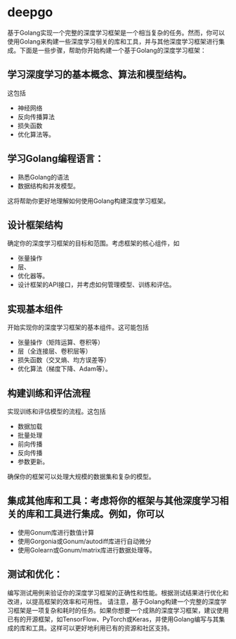 # deepgo
基于Golang实现一个完整的深度学习框架是一个相当复杂的任务。然而，你可以使用Golang来构建一些深度学习相关的库和工具，并与其他深度学习框架进行集成。下面是一些步骤，帮助你开始构建一个基于Golang的深度学习框架：

 
## 学习深度学习的基本概念、算法和模型结构。 
这包括
+ 神经网络
+ 反向传播算法
+ 损失函数
+ 优化算法等。

## 学习Golang编程语言：
+ 熟悉Golang的语法
+ 数据结构和并发模型。

这将帮助你更好地理解如何使用Golang构建深度学习框架。

## 设计框架结构
确定你的深度学习框架的目标和范围。考虑框架的核心组件，如
+ 张量操作
+ 层、
+ 优化器等。
+ 设计框架的API接口，并考虑如何管理模型、训练和评估。

## 实现基本组件
开始实现你的深度学习框架的基本组件。这可能包括
+ 张量操作（矩阵运算、卷积等）
+ 层（全连接层、卷积层等）
+ 损失函数（交叉熵、均方误差等）
+ 优化算法（梯度下降、Adam等）。

## 构建训练和评估流程
实现训练和评估模型的流程。这包括
+ 数据加载
+ 批量处理
+ 前向传播
+ 反向传播
+ 参数更新。

确保你的框架可以处理大规模的数据集和复杂的模型。

## 集成其他库和工具：考虑将你的框架与其他深度学习相关的库和工具进行集成。例如，你可以
+ 使用Gonum库进行数值计算 
+ 使用Gorgonia或Gonum/autodiff库进行自动微分
+ 使用Golearn或Gonum/matrix库进行数据处理等。

## 测试和优化：
编写测试用例来验证你的深度学习框架的正确性和性能。根据测试结果进行优化和改进，以提高框架的效率和可用性。
请注意，基于Golang构建一个完整的深度学习框架是一项复杂和耗时的任务。如果你想要一个成熟的深度学习框架，建议使用已有的开源框架，如TensorFlow、PyTorch或Keras，并使用Golang编写与其集成的库和工具。这样可以更好地利用已有的资源和社区支持。